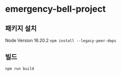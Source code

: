 # emergency-bell-project

## 패키지 설치
Node Version 16.20.2 
`npm install --legacy-peer-deps`

## 빌드
`npm run build`

